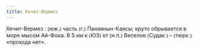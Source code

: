 ```yaml
---
title: Кечит-Вермез
---
```


Кечит-Вермез
: ⦅юж.⦆ часть ⦅г.⦆ Панаянын-Каясы; круто обрывается в море мысом Ай-Фока. В 5 км к ⦅ЮЗ⦆ от ⦅н.п.⦆ Веселое ⦅Судак.⦆ – ⦅тюрк.⦆ «прохода нет».
